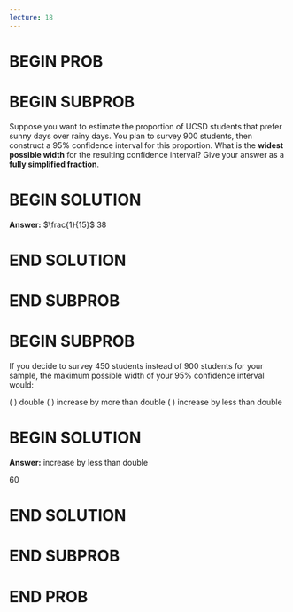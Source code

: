 ```yaml
---
lecture: 18
---
```


# BEGIN PROB

# BEGIN SUBPROB

Suppose you want to estimate the proportion of UCSD students that prefer
sunny days over rainy days. You plan to survey 900 students, then
construct a 95% confidence interval for this proportion. What is the
**widest possible width** for the resulting confidence interval? Give
your answer as a **fully simplified fraction**.

# BEGIN SOLUTION

**Answer:** $\frac{1}{15}$
<average>38</average>

# END SOLUTION

# END SUBPROB

# BEGIN SUBPROB

If you decide to survey 450 students instead of 900 students for your
sample, the maximum possible width of your 95% confidence interval
would:

( ) double
( ) increase by more than double
( ) increase by less than double

# BEGIN SOLUTION

**Answer:** increase by less than double

<average>60</average>


# END SOLUTION

# END SUBPROB

# END PROB